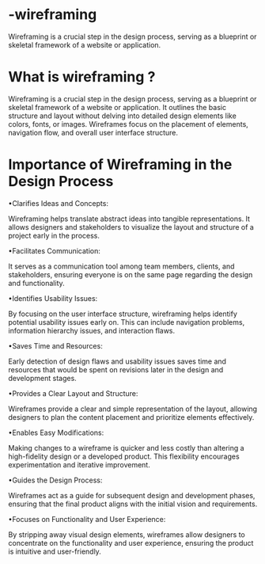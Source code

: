 # -wireframing
Wireframing is a crucial step in the design process, serving as a blueprint or skeletal framework of a website or application.
# What is wireframing ?

Wireframing is a crucial step in the design process, serving as a blueprint or skeletal framework of a website or application. It outlines the basic structure and layout without delving into detailed design elements like colors, fonts, or images. Wireframes focus on the placement of elements, navigation flow, and overall user interface structure.

# Importance of Wireframing in the Design Process
•Clarifies Ideas and Concepts:

Wireframing helps translate abstract ideas into tangible representations. It allows designers and stakeholders to visualize the layout and structure of a project early in the process.

•Facilitates Communication:

It serves as a communication tool among team members, clients, and stakeholders, ensuring everyone is on the same page regarding the design and functionality.

•Identifies Usability Issues:

By focusing on the user interface structure, wireframing helps identify potential usability issues early on. This can include navigation problems, information hierarchy issues, and interaction flaws.

•Saves Time and Resources:

Early detection of design flaws and usability issues saves time and resources that would be spent on revisions later in the design and development stages.

•Provides a Clear Layout and Structure:

Wireframes provide a clear and simple representation of the layout, allowing designers to plan the content placement and prioritize elements effectively.

•Enables Easy Modifications:

Making changes to a wireframe is quicker and less costly than altering a high-fidelity design or a developed product. This flexibility encourages experimentation and iterative improvement.

•Guides the Design Process:

Wireframes act as a guide for subsequent design and development phases, ensuring that the final product aligns with the initial vision and requirements.

•Focuses on Functionality and User Experience:

By stripping away visual design elements, wireframes allow designers to concentrate on the functionality and user experience, ensuring the product is intuitive and user-friendly.

